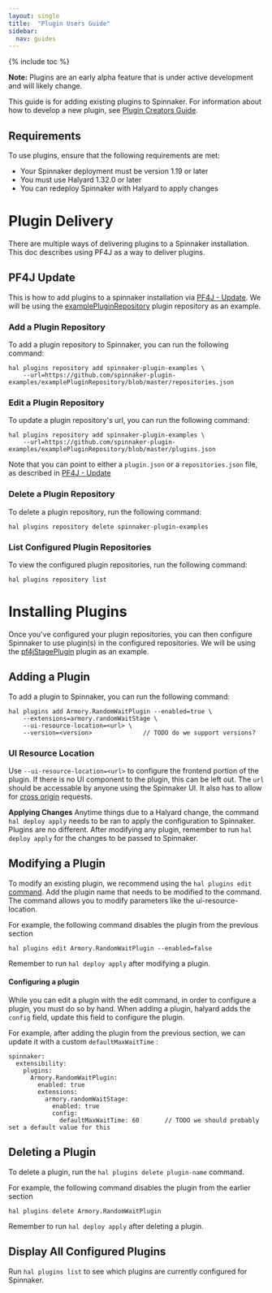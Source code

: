 ```yaml
---
layout: single
title:  "Plugin Users Guide"
sidebar:
  nav: guides
---
```


{% include toc %}

<div class="notice--danger">
  <strong>Note:</strong> Plugins are an early alpha feature that is under active development and will likely change.
</div>

This guide is for adding existing plugins to Spinnaker. For information about how to develop a new plugin, see [Plugin Creators Guide](/guides/developer/plugin-creators). 

## Requirements

To use plugins, ensure that the following requirements are met:
* Your Spinnaker deployment must be version 1.19 or later
* You must use Halyard 1.32.0 or later
* You can redeploy Spinnaker with Halyard to apply changes

# Plugin Delivery
There are multiple ways of delivering plugins to a Spinnaker installation.
This doc describes using PF4J as a way to deliver plugins.

## PF4J Update
This is how to add plugins to a spinnaker installation via [PF4J - Update](https://github.com/pf4j/pf4j-update).
We will be using the [examplePluginRepository](https://github.com/spinnaker-plugin-examples/examplePluginRepository) plugin repository as an example.

### Add a Plugin Repository

To add a plugin repository to Spinnaker, you can run the following command:  
```
hal plugins repository add spinnaker-plugin-examples \
    --url=https://github.com/spinnaker-plugin-examples/examplePluginRepository/blob/master/repositories.json
```

### Edit a Plugin Repository
To update a plugin repository's url, you can run the following command:  
```
hal plugins repository add spinnaker-plugin-examples \
    --url=https://github.com/spinnaker-plugin-examples/examplePluginRepository/blob/master/plugins.json
```

Note that you can point to either a `plugin.json` or a `repositories.json` file, as described in [PF4J - Update](https://github.com/pf4j/pf4j-update)

### Delete a Plugin Repository
To delete a plugin repository, run the following command:  
```
hal plugins repository delete spinnaker-plugin-examples
```

### List Configured Plugin Repositories
To view the configured plugin repositories, run the following command:
```
hal plugins repository list
```

# Installing Plugins
Once you've configured your plugin repositories, you can then configure Spinnaker to use plugin(s) in the configured repositories.
We will be using the [pf4jStagePlugin](https://github.com/spinnaker-plugin-examples/pf4jStagePlugin) plugin as an example.

## Adding a Plugin

To add a plugin to Spinnaker, you can run the following command:  
```
hal plugins add Armory.RandomWaitPlugin --enabled=true \
    --extensions=armory.randomWaitStage \
    --ui-resource-location=<url> \
    --version=<version>              // TODO do we support versions?
```

### UI Resource Location
Use `--ui-resource-location=<url>` to configure the frontend portion of the plugin. If there is no UI component to the plugin, this can be left out. The `url` should be accessable by anyone using the Spinnaker UI. It also has to allow for [cross origin](https://developer.mozilla.org/en-US/docs/Web/HTTP/CORS) requests.

**Applying Changes**
Anytime things due to a Halyard change, the command `hal deploy apply` needs to be ran to apply the configuration to Spinnaker. Plugins are no different. After modifying any plugin, remember to run `hal deploy apply` for the changes to be passed to Spinnaker.

## Modifying a Plugin
To modify an existing plugin, we recommend using the `hal plugins edit` [command](https://www.spinnaker.io/reference/halyard/commands/#hal-plugins-edit). Add the plugin name that needs to be modified to the command. The command allows you to modify parameters like the ui-resource-location.

For example, the following command disables the plugin from the previous section
```
hal plugins edit Armory.RandomWaitPlugin --enabled=false
```

Remember to run `hal deploy apply` after modifying a plugin.

#### Configuring a plugin
While you can edit a plugin with the edit command, in order to configure a plugin, you must do so by hand.
When adding a plugin, halyard adds the `config` field, update this field to configure the plugin.

For example, after adding the plugin from the previous section, we can update it with a custom `defaultMaxWaitTime` :
```
spinnaker:
  extensibility:
    plugins:
      Armory.RandomWaitPlugin:
        enabled: true
        extensions:
          armory.randomWaitStage:
            enabled: true
            config:
              defaultMaxWaitTime: 60       // TODO we should probably set a default value for this
```

## Deleting a Plugin

To delete a plugin, run the `hal plugins delete plugin-name` command.

For example, the following command disables the plugin from the earlier section
```
hal plugins delete Armory.RandomWaitPlugin
```

Remember to run `hal deploy apply` after deleting a plugin.

## Display All Configured Plugins

Run `hal plugins list` to see which plugins are currently configured for Spinnaker.

